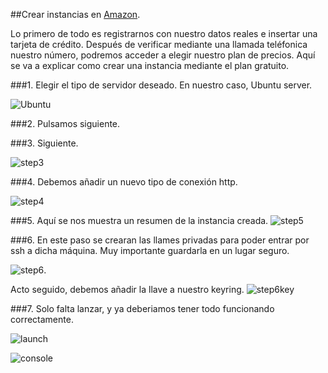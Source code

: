 ##Crear instancias en [Amazon](https://aws.amazon.com/es/).

Lo primero de todo es registrarnos con nuestro datos reales e insertar una tarjeta de crédito.
Después de verificar mediante una llamada teléfonica nuestro número, podremos acceder a elegir nuestro plan de precios.
Aquí se va a explicar como crear una instancia mediante el plan gratuito.

###1. Elegir el tipo de servidor deseado. En nuestro caso, Ubuntu server.

![Ubuntu](https://i.gyazo.com/ce1d247eecff5577746d345da0aa42df.png)

###2. Pulsamos siguiente.

###3. Siguiente.

![step3](https://i.gyazo.com/0e26bb3b025619d699a0a75126869fc6.png)

###4. Debemos añadir un nuevo tipo de conexión http.

![step4](https://i.gyazo.com/991df473306f07ff6591d194be34b47c.png)

###5. Aquí se nos muestra un resumen de la instancia creada.
![step5](https://i.gyazo.com/cfdf8a95ccd6cd251a84aead3fad62ee.png)

###6. En este paso se crearan las llames privadas para poder entrar por ssh a dicha máquina. Muy importante guardarla en un lugar seguro.

![step6](https://i.gyazo.com/d33b989c1f84164f7330f7e5b92e569c.png).

Acto seguido, debemos añadir la llave a nuestro keyring.
![step6key](https://i.gyazo.com/f59590fb8662ef64d0db24e5bf1d52b8.png)

###7. Solo falta lanzar, y ya deberiamos tener todo funcionando correctamente.

![launch](https://i.gyazo.com/d629be66ef0d645633e57fc295bdc363.png)

![console](https://i.gyazo.com/01620cfeb85556c3d1b5b2da371cd937.png)



